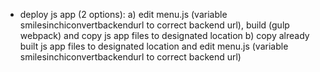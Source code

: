 * deploy js app (2 options):
a) edit menu.js (variable smilesinchiconvertbackendurl to correct backend url), build (gulp webpack) and copy js app files to designated location
b) copy already built js app files to designated location and edit menu.js (variable smilesinchiconvertbackendurl to correct backend url)
